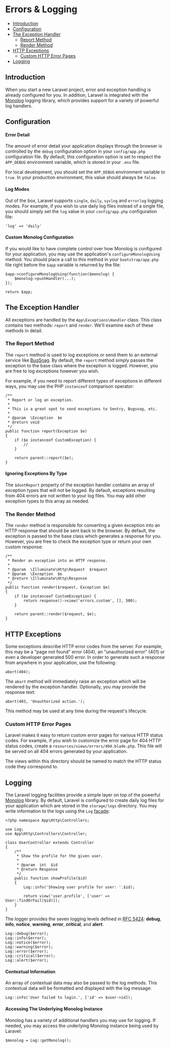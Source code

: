 # Errors & Logging

- [Introduction](#introduction)
- [Configuration](#configuration)
- [The Exception Handler](#the-exception-handler)
	- [Report Method](#report-method)
	- [Render Method](#render-method)
- [HTTP Exceptions](#http-exceptions)
	- [Custom HTTP Error Pages](#custom-http-error-pages)
- [Logging](#logging)

<a name="introduction"></a>
## Introduction

When you start a new Laravel project, error and exception handling is already configured for you. In addition, Laravel is integrated with the [Monolog](https://github.com/Seldaek/monolog) logging library, which provides support for a variety of powerful log handlers.

<a name="configuration"></a>
## Configuration

#### Error Detail

The amount of error detail your application displays through the browser is controlled by the `debug` configuration option in your `config/app.php` configuration file. By default, this configuration option is set to respect the `APP_DEBUG` environment variable, which is stored in your `.env` file.

For local development, you should set the `APP_DEBUG` environment variable to `true`. In your production environment, this value should always be `false`.

#### Log Modes

Out of the box, Laravel supports `single`, `daily`, `syslog` and `errorlog` logging modes. For example, if you wish to use daily log files instead of a single file, you should simply set the `log` value in your `config/app.php` configuration file:

	'log' => 'daily'

#### Custom Monolog Configuration

If you would like to have complete control over how Monolog is configured for your application, you may use the application's `configureMonologUsing` method. You should place a call to this method in your `bootstrap/app.php` file right before the `$app` variable is returned by the file:

	$app->configureMonologUsing(function($monolog) {
		$monolog->pushHandler(...);
	});

	return $app;

<a name="the-exception-handler"></a>
## The Exception Handler

All exceptions are handled by the `App\Exceptions\Handler` class. This class contains two methods: `report` and `render`. We'll examine each of these methods in detail.

<a name="report-method"></a>
### The Report Method

The `report` method is used to log exceptions or send them to an external service like [BugSnag](https://bugsnag.com). By default, the `report` method simply passes the exception to the base class where the exception is logged. However, you are free to log exceptions however you wish.

For example, if you need to report different types of exceptions in different ways, you may use the PHP `instanceof` comparison operator:

	/**
	 * Report or log an exception.
	 *
	 * This is a great spot to send exceptions to Sentry, Bugsnag, etc.
	 *
	 * @param  \Exception  $e
	 * @return void
	 */
	public function report(Exception $e)
	{
		if ($e instanceof CustomException) {
			//
		}

		return parent::report($e);
	}

#### Ignoring Exceptions By Type

The `$dontReport` property of the exception handler contains an array of exception types that will not be logged. By default, exceptions resulting from 404 errors are not written to your log files. You may add other exception types to this array as needed.

<a name="render-method"></a>
### The Render Method

The `render` method is responsible for converting a given exception into an HTTP response that should be sent back to the browser. By default, the exception is passed to the base class which generates a response for you. However, you are free to check the exception type or return your own custom response:

    /**
     * Render an exception into an HTTP response.
     *
     * @param  \Illuminate\Http\Request  $request
     * @param  \Exception  $e
     * @return \Illuminate\Http\Response
     */
    public function render($request, Exception $e)
    {
    	if ($e instanceof CustomException) {
    		return response()->view('errors.custom', [], 500);
    	}

        return parent::render($request, $e);
    }

<a name="http-exceptions"></a>
## HTTP Exceptions

Some exceptions describe HTTP error codes from the server. For example, this may be a "page not found" error (404), an "unauthorized error" (401) or even a developer generated 500 error. In order to generate such a response from anywhere in your application, use the following:

	abort(404);

The `abort` method will immediately raise an exception which will be rendered by the exception handler. Optionally, you may provide the response text:

	abort(403, 'Unauthorized action.');

This method may be used at any time during the request's lifecycle.

<a name="custom-http-error-pages"></a>
### Custom HTTP Error Pages

Laravel makes it easy to return custom error pages for various HTTP status codes. For example, if you wish to customize the error page for 404 HTTP status codes, create a `resources/views/errors/404.blade.php`. This file will be served on all 404 errors generated by your application.

The views within this directory should be named to match the HTTP status code they correspond to.

<a name="logging"></a>
## Logging

The Laravel logging facilities provide a simple layer on top of the powerful [Monolog](http://github.com/seldaek/monolog) library. By default, Laravel is configured to create daily log files for your application which are stored in the `storage/logs` directory. You may write information to the logs using the `Log` [facade](/docs/{{version}}/facades):

	<?php namespace App\Http\Controllers;

	use Log;
	use App\Http\Controllers\Controller;

	class UserController extends Controller
	{
		/**
		 * Show the profile for the given user.
		 *
		 * @param  int  $id
		 * @return Response
		 */
		public function showProfile($id)
		{
			Log::info('Showing user profile for user: '.$id);

			return view('user.profile', ['user' => User::findOrFail($id)]);
		}
	}

The logger provides the seven logging levels defined in [RFC 5424](http://tools.ietf.org/html/rfc5424): **debug**, **info**, **notice**, **warning**, **error**, **critical**, and **alert**.

	Log::debug($error);
	Log::info($error);
	Log::notice($error);
	Log::warning($error);
	Log::error($error);
	Log::critical($error);
	Log::alert($error);

#### Contextual Information

An array of contextual data may also be passed to the log methods. This contextual data will be formatted and displayed with the log message:

	Log::info('User failed to login.', ['id' => $user->id]);

#### Accessing The Underlying Monolog Instance

Monolog has a variety of additional handlers you may use for logging. If needed, you may access the underlying Monolog instance being used by Laravel:

	$monolog = Log::getMonolog();
